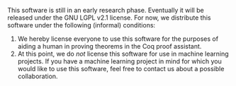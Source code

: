 This software is still in an early research phase. Eventually it will be released under the GNU LGPL v2.1 license. For now, we distribute this software under the following (informal) conditions:

1. We hereby license everyone to use this software for the purposes of aiding a human in proving theorems in the Coq proof assistant.
2. At this point, we do _not_ license this software for use in machine learning projects. If you have a machine learning project in mind for which you would like to use this software, feel free to contact us about a possible collaboration.
